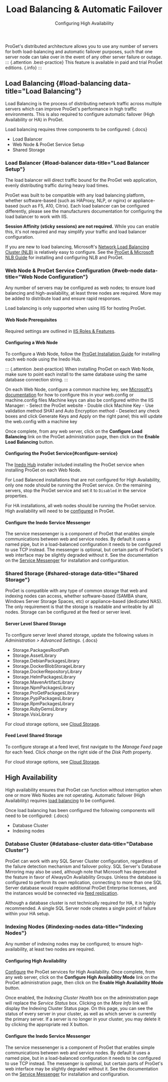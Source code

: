 ﻿---
title: Load Balancing & Automatic Failover
subtitle: Configuring High Availability
sequence: 400
keywords: proget, installation
show-headings-in-nav: true
---

ProGet's distributed architecture allows you to use any number of servers for both load-balancing and automatic failover purposes, such that one server node can take over in the event of any other server failure or outage.
::: {.attention .best-practice}
This feature is available in paid and trial ProGet editions. {.info}
:::

## Load Balancing {#load-balancing data-title="Load Balancing"}

Load Balancing is the process of distributing network traffic across multiple servers which can improve ProGet's performance in high traffic environments.  This is also required to configure automatic failover (High Availability or HA) in ProGet. 

Load balancing requires three components to be configured:
{.docs}
- Load Balancer
- Web Node & ProGet Service Setup
- Shared Storage

### Load Balancer {#load-balancer data-title="Load Balancer Setup"}

The load balancer will direct traffic bound for the ProGet web application, evenly distributing traffic during heavy load times.

ProGet was built to be compatible with any load balancing platform, whether software-based (such as HAProxy, NLP, or nginx) or appliance-based (such as F5, A10, Citrix).  Each load balancer can be configured differently, please see the manufacturers documentation for configuring the load balancer to work with IIS.

**Session Affinity (sticky sessions) are not required.** While you can enable this, it's not required and may simplify your traffic and load balancer configuration.  

If you are new to load balancing, Microsoft's [Network Load Balancing Cluster (NLB)](https://technet.microsoft.com/en-us/library/cc771008.aspx) is relatively easy to configure.  See the [ProGet & Microsoft NLB Guide](/docs/proget/installation/installation-guide/load-balanced) for installing and configuring NLB and ProGet.



### Web Node & ProGet Service Configuration {#web-node data-title="Web Node Configuration"}

Any number of servers may be configured as web nodes; to ensure load balancing and high-availability, at least three nodes are required. More may be added to distribute load and ensure rapid responses.

Load balancing is only supported when using IIS for hosting ProGet.

#### Web Node Prerequisites

Required settings are outlined in [IIS Roles & Features](/docs/various/iis/roles-and-features).

#### Configuring a Web Node

To configure a Web Node, follow the [ProGet Installation Guide](/docs/proget/installation/installation-guide) for installing each web node using the Inedo Hub. 

::: {.attention .best-practice}
When installing ProGet on each Web Node, make sure to point each install to the same database using the same database connection string.
:::

On each Web Node, configure a common machine key, see [Microsoft's documentation](https://msdn.microsoft.com/library/w8h3skw9(v=vs.100).aspx) for how to configure this in your web.config or machine.config files
Machine keys can also be configured within the IIS Manager:
    - Select the ProGet website
    - Double click Machine Key
        - Use validation method SHA1 and Auto Encryption method
        - Deselect any check boxes and click Generate Keys and Apply on the right panel; this will update the web.config with a machine key

Once complete, from any web server, click on the **Configure Load Balancing** link on the ProGet administration page, then click on the **Enable Load Balancing** button.

#### Configuring the ProGet Service{#configure-service}

The [Inedo Hub](/docs/proget/installation/installation-guide) installer included installing the ProGet service when installing ProGet on each Web Node.  

For Load Balanced installations that are not configured for High Availability, only one node should be running the ProGet service.  On the remaining servers, stop the ProGet service and set it to `Disabled` in the service properties.

For HA installations, all web nodes should be running the ProGet service.  High availability will need to be [configured](#indexing-nodes) in ProGet.

#### Configure the Inedo Service Messenger

The service messenenger is a component of ProGet that enables simple communications between web and service nodes. By default it uses a named pipe, but in a load-balanced configuration it needs to be configured to use TCP instead. The messenger is optional, but certain parts of ProGet's web interface may be slightly degraded without it. See the documentation on the [Service Messenger](/docs/proget/installation/installation-guide/service-messenger) for installation and configuration.

### Shared Storage {#shared-storage data-title="Shared Storage"}

ProGet is compatible with any type of common storage that web and indexing nodes can access, whether software-based (SAMBA share, Windows Server Storage Spaces, etc) or appliance-based (dedicated NAS). The only requirement is that the storage is readable and writeable by all nodes. Storage can be configured at the feed or server level.

#### Server Level Shared Storage

To configure server level shared storage, update the following values in _Administration > Advanced Settings_.
{.docs}
- Storage.PackagesRootPath
- Storage.AssetLibrary
- Storage.DebianPackagesLibrary
- Storage.DockerBlobStorageLibrary
- Storage.DockerRepositoryLibrary
- Storage.HelmPackagesLibrary
- Storage.MavenArtifactLibrary
- Storage.NpmPackagesLibrary
- Storage.ProGetPackagesLibrary
- Storage.PypiPackagesLibrary
- Storage.RpmPackagesLibrary
- Storage.RubyGemsLibrary
- Storage.VsixLibrary

For cloud storage options, see [Cloud Storage](/docs/proget/advanced/cloud-storage).

#### Feed Level Shared Storage

To configure storage at a feed level, first navigate to the _Manage Feed_ page for each feed.  Click _change_ on the right side of the _Disk Path_ property.

For cloud storage options, see [Cloud Storage](/docs/proget/advanced/cloud-storage).

## High Availability

High availability ensures that ProGet can function without interruption when one or more Web Nodes are not operating. Automatic failover (High Availability) requires [load balancing](#load-balancing) to be configured.

Once load balancing has been configured the following components will need to be configured:
{.docs}
- Database Cluster
- Indexing nodes


### Database Cluster {#database-cluster data-title="Database Cluster"}

ProGet can work with any SQL Server Cluster configuration, regardless of the failure detection mechanism and failover policy. SQL Server's Database Mirroring may also be used, although note that Microsoft has deprecated the feature in favor of AlwaysOn Availability Groups. 
Unless the database is configured to perform its own replication, connecting to more than one SQL Server database would require additional ProGet Enterprise licenses, and the instances would be connected via [feed replication](/docs/proget/advanced/feed-replication).

Although a database cluster is not technically required for HA, it is highly recommended.  A single SQL Server node creates a single point of failure within your HA setup. 

### Indexing Nodes {#indexing-nodes data-title="Indexing Nodes"}

Any number of indexing nodes may be configured; to ensure high-availability, at least two nodes are required.


#### Configuring High Availability 

[Configure](#configure-service) the ProGet services for High Availability.  Once complete, from any web server, click on the **Configure High Availability Mode** link on the ProGet administration page, then click on the **Enable High Availability Mode** button.

Once enabled, the *Indexing Cluster Health* box on the administration page will replace
the *Service Status* box. Clicking on the *More Info* link will display the
Indexing Cluster Status page. On this page, you can see the status of every server in your
cluster, as well as which server is currently the primary server. If a server is no longer
in your cluster, you may delete it by clicking the appropriate red X button.

#### Configure the Inedo Service Messenger

The service messenenger is a component of ProGet that enables simple communications between web and service nodes. By default it uses a named pipe, but in a load-balanced configuration it needs to be configured to use TCP instead. The messenger is optional, but certain parts of ProGet's web interface may be slightly degraded without it. See the documentation on the [Service Messenger](/docs/proget/installation/installation-guide/service-messenger) for installation and configuration.
